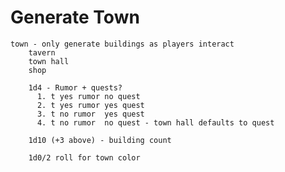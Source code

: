 
# Generate Town

    town - only generate buildings as players interact
        tavern
        town hall
        shop
            
        1d4 - Rumor + quests?
          1. t yes rumor no quest
          2. t yes rumor yes quest
          3. t no rumor  yes quest
          4. t no rumor  no quest - town hall defaults to quest

        1d10 (+3 above) - building count

        1d0/2 roll for town color
